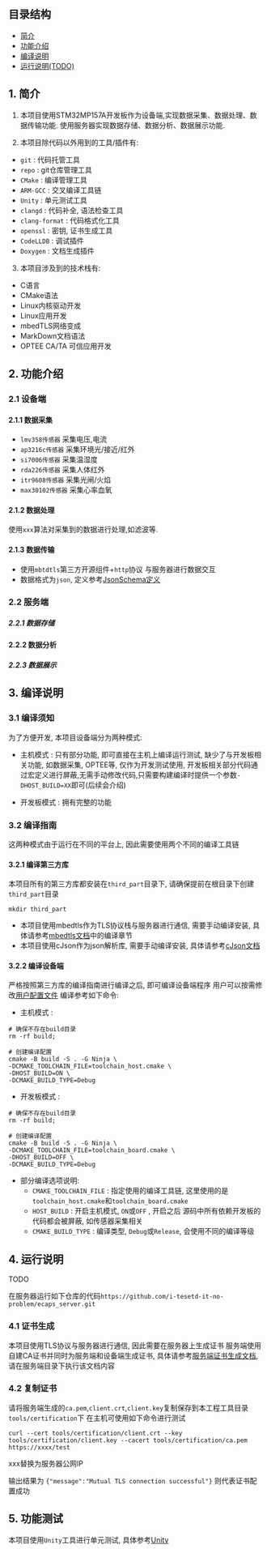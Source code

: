 ## 目录结构
- [简介](#1-简介)
- [功能介绍](#2-功能介绍)
- [编译说明](#3-编译说明)
- [运行说明(TODO)](#4-运行说明)

## 1. 简介
1. 本项目使用STM32MP157A开发板作为设备端,实现数据采集、数据处理、数据传输功能.
使用服务器实现数据存储、数据分析、数据展示功能.

2. 本项目除代码以外用到的工具/插件有:
 - `git`            : 代码托管工具
 - `repo`           : git仓库管理工具 
 - `CMake`          : 编译管理工具
 - `ARM-GCC`        : 交叉编译工具链
 - `Unity`          : 单元测试工具
 - `clangd`         : 代码补全, 语法检查工具
 - `clang-format`   : 代码格式化工具
 - `openssl`        : 密钥, 证书生成工具
 - `CodeLLDB`       : 调试插件
 - `Doxygen`        : 文档生成插件

3. 本项目涉及到的技术栈有:
 - C语言
 - CMake语法
 - Linux内核驱动开发
 - Linux应用开发
 - mbedTLS网络变成
 - MarkDown文档语法
 - OPTEE CA/TA 可信应用开发

## 2. 功能介绍
### 2.1 设备端
#### 2.1.1 数据采集
- `lmv358传感器` 采集电压,电流
- `ap3216c传感器` 采集环境光/接近/红外
- `si7006传感器` 采集温湿度
- `rda226传感器` 采集人体红外
- `itr9608传感器` 采集光闸/火焰
- `max30102传感器` 采集心率血氧

#### 2.1.2 数据处理
使用`xxx`算法对采集到的数据进行处理,如滤波等.

#### 2.1.3 数据传输
- 使用`mbtdtls`第三方开源组件+`http`协议 与服务器进行数据交互
- 数据格式为`json`, 定义参考[JsonSchema定义](Docs/docs_third_part/cJson/JsonSchema.json)

### 2.2 服务端
##### 2.2.1 数据存储


#### 2.2.2 数据分析

##### 2.2.3 数据展示

## 3. 编译说明

### 3.1 编译须知
为了方便开发, 本项目设备端分为两种模式:
- 主机模式 : 只有部分功能, 即可直接在主机上编译运行测试, 缺少了与开发板相关功能, 如数据采集, OPTEE等, 仅作为开发测试使用, 开发板相关部分代码通过宏定义进行屏蔽,无需手动修改代码,只需要构建编译时提供一个参数`-DHOST_BUILD=XX`即可(后续会介绍)

- 开发板模式 : 拥有完整的功能

### 3.2 编译指南
这两种模式由于运行在不同的平台上, 因此需要使用两个不同的编译工具链

#### 3.2.1 编译第三方库
本项目所有的第三方库都安装在`third_part`目录下, 请确保提前在根目录下创建`third_part`目录
```shell
mkdir third_part
```

- 本项目使用mbedtls作为TLS协议栈与服务器进行通信, 需要手动编译安装, 具体请参考[mbedtls文档](Docs/docs_third_part/mbedtls/README.md)中的编译章节
- 本项目使用cJson作为json解析库, 需要手动编译安装, 具体请参考[cJson文档](Docs/docs_third_part/cJson/README.md)

#### 3.2.2 编译设备端
严格按照第三方库的编译指南进行编译之后, 即可编译设备端程序
用户可以按需修改[用户配置文件](include/user_config.h)
编译参考如下命令:
- 主机模式 : 
```shell
# 确保不存在build目录
rm -rf build;

# 创建编译配置
cmake -B build -S . -G Ninja \
-DCMAKE_TOOLCHAIN_FILE=toolchain_host.cmake \
-DHOST_BUILD=ON \
-DCMAKE_BUILD_TYPE=Debug
```
- 开发板模式 : 
```shell
# 确保不存在build目录
rm -rf build;

# 创建编译配置
cmake -B build -S . -G Ninja \
-DCMAKE_TOOLCHAIN_FILE=toolchain_board.cmake \
-DHOST_BUILD=OFF \
-DCMAKE_BUILD_TYPE=Debug
```

- 部分编译选项说明:
    - `CMAKE_TOOLCHAIN_FILE` : 指定使用的编译工具链, 这里使用的是`toolchain_host.cmake`和`toolchain_board.cmake`
    - `HOST_BUILD` : 开启主机模式, `ON`或`OFF` , 开启之后 源码中所有依赖开发板的代码都会被屏蔽, 如传感器采集相关
    - `CMAKE_BUILD_TYPE` : 编译类型, `Debug`或`Release`, 会使用不同的编译等级

## 4. 运行说明
TODO

在服务器运行如下仓库的代码`https://github.com/i-tesetd-it-no-problem/ecaps_server.git`

### 4.1 证书生成
本项目使用TLS协议与服务器进行通信, 因此需要在服务器上生成证书
服务端使用自建CA证书并同时为服务端和设备端生成证书, 具体请参考[服务端证书生成文档](Docs/docs_third_part/mbedtls/cert.md),请在服务端目录下执行该文档内容

### 4.2 复制证书
请将服务端生成的`ca.pem`,`client.crt`,`client.key`复制保存到本工程工具目录`tools/certification`下
在主机可使用如下命令进行测试
```shell
curl --cert tools/certification/client.crt --key tools/certification/client.key --cacert tools/certification/ca.pem https://xxxx/test
```
xxx替换为服务器公网IP

输出结果为 `{"message":"Mutual TLS connection successful"}` 则代表证书配置成功

## 5. 功能测试
本项目使用`Unity`工具进行单元测试, 具体参考[Unity](Docs/docs_third_part/unity/README.md)